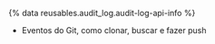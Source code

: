 {% data reusables.audit_log.audit-log-api-info %}
* Eventos do Git, como clonar, buscar e fazer push
